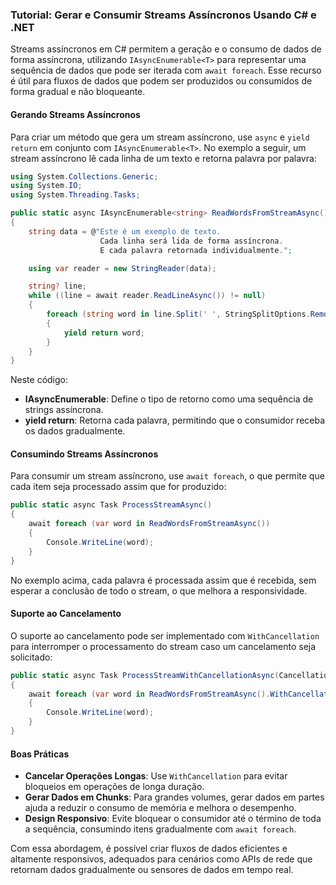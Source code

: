 ### Tutorial: Gerar e Consumir Streams Assíncronos Usando C# e .NET

Streams assíncronos em C# permitem a geração e o consumo de dados de forma assíncrona, utilizando `IAsyncEnumerable<T>` para representar uma sequência de dados que pode ser iterada com `await foreach`. Esse recurso é útil para fluxos de dados que podem ser produzidos ou consumidos de forma gradual e não bloqueante.

#### Gerando Streams Assíncronos

Para criar um método que gera um stream assíncrono, use `async` e `yield return` em conjunto com `IAsyncEnumerable<T>`. No exemplo a seguir, um stream assíncrono lê cada linha de um texto e retorna palavra por palavra:

```csharp
using System.Collections.Generic;
using System.IO;
using System.Threading.Tasks;

public static async IAsyncEnumerable<string> ReadWordsFromStreamAsync()
{
    string data = @"Este é um exemplo de texto.
                    Cada linha será lida de forma assíncrona.
                    E cada palavra retornada individualmente.";

    using var reader = new StringReader(data);

    string? line;
    while ((line = await reader.ReadLineAsync()) != null)
    {
        foreach (string word in line.Split(' ', StringSplitOptions.RemoveEmptyEntries))
        {
            yield return word;
        }
    }
}
```

Neste código:
- **IAsyncEnumerable<string>**: Define o tipo de retorno como uma sequência de strings assíncrona.
- **yield return**: Retorna cada palavra, permitindo que o consumidor receba os dados gradualmente.

#### Consumindo Streams Assíncronos

Para consumir um stream assíncrono, use `await foreach`, o que permite que cada item seja processado assim que for produzido:

```csharp
public static async Task ProcessStreamAsync()
{
    await foreach (var word in ReadWordsFromStreamAsync())
    {
        Console.WriteLine(word);
    }
}
```

No exemplo acima, cada palavra é processada assim que é recebida, sem esperar a conclusão de todo o stream, o que melhora a responsividade.

#### Suporte ao Cancelamento

O suporte ao cancelamento pode ser implementado com `WithCancellation` para interromper o processamento do stream caso um cancelamento seja solicitado:

```csharp
public static async Task ProcessStreamWithCancellationAsync(CancellationToken token)
{
    await foreach (var word in ReadWordsFromStreamAsync().WithCancellation(token))
    {
        Console.WriteLine(word);
    }
}
```

#### Boas Práticas

- **Cancelar Operações Longas**: Use `WithCancellation` para evitar bloqueios em operações de longa duração.
- **Gerar Dados em Chunks**: Para grandes volumes, gerar dados em partes ajuda a reduzir o consumo de memória e melhora o desempenho.
- **Design Responsivo**: Evite bloquear o consumidor até o término de toda a sequência, consumindo itens gradualmente com `await foreach`.

Com essa abordagem, é possível criar fluxos de dados eficientes e altamente responsivos, adequados para cenários como APIs de rede que retornam dados gradualmente ou sensores de dados em tempo real.